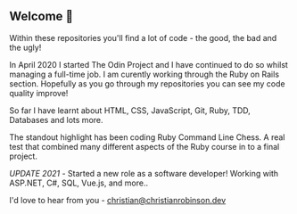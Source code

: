 ## Welcome 👋 

Within these repositories you'll find a lot of code - the good, the bad and the ugly! 

In April 2020 I started The Odin Project and I have continued to do so whilst managing a full-time job. I am curently working through the Ruby on Rails section. Hopefully as you go through my repositories you can see my code quality improve! 

So far I have learnt about HTML, CSS, JavaScript, Git, Ruby, TDD, Databases and lots more. 

The standout highlight has been coding Ruby Command Line Chess. A real test that combined many different aspects of the Ruby course in to a final project.

*UPDATE 2021* - Started a new role as a software developer! Working with ASP.NET, C#, SQL, Vue.js, and more..

I'd love to hear from you - christian@christianrobinson.dev
